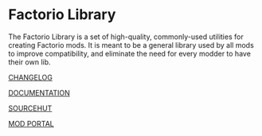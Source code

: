 # Factorio Library
The Factorio Library is a set of high-quality, commonly-used utilities for creating Factorio mods. It is meant to be a general library used by all mods to improve compatibility, and eliminate the need for every modder to have their own lib.

[CHANGELOG](https://github.com/factoriolib/flib/blob/master/changelog.txt)

[DOCUMENTATION](https://factoriolib.github.io/flib/index.html)

[SOURCEHUT](https://git.sr.ht/~raiguard/flib)

[MOD PORTAL](https://mods.factorio.com/mod/flib)